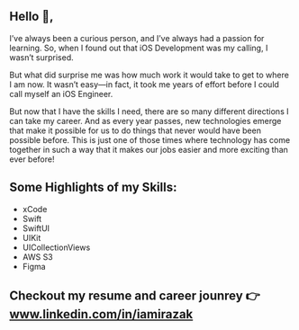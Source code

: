 Hello 👋, 
-- 

I’ve always been a curious person, and I’ve always had a passion for learning. So, when I found out that iOS Development was my calling, I wasn’t surprised.

But what did surprise me was how much work it would take to get to where I am now. It wasn’t easy—in fact, it took me years of effort before I could call myself an iOS Engineer.

But now that I have the skills I need, there are so many different directions I can take my career. And as every year passes, new technologies emerge that make it possible for us to do things that never would have been possible before. This is just one of those times where technology has come together in such a way that it makes our jobs easier and more exciting than ever before!


Some Highlights of my Skills:
--

- xCode
- Swift
- SwiftUI
- UIKit
- UICollectionViews
- AWS S3
- Figma

Checkout my resume and career jounrey 👉 www.linkedin.com/in/iamirazak
--

<!---
ImranRazak1/ImranRazak1 is a ✨ special ✨ repository because its `README.md` (this file) appears on your GitHub profile.
You can click the Preview link to take a look at your changes.
--->
